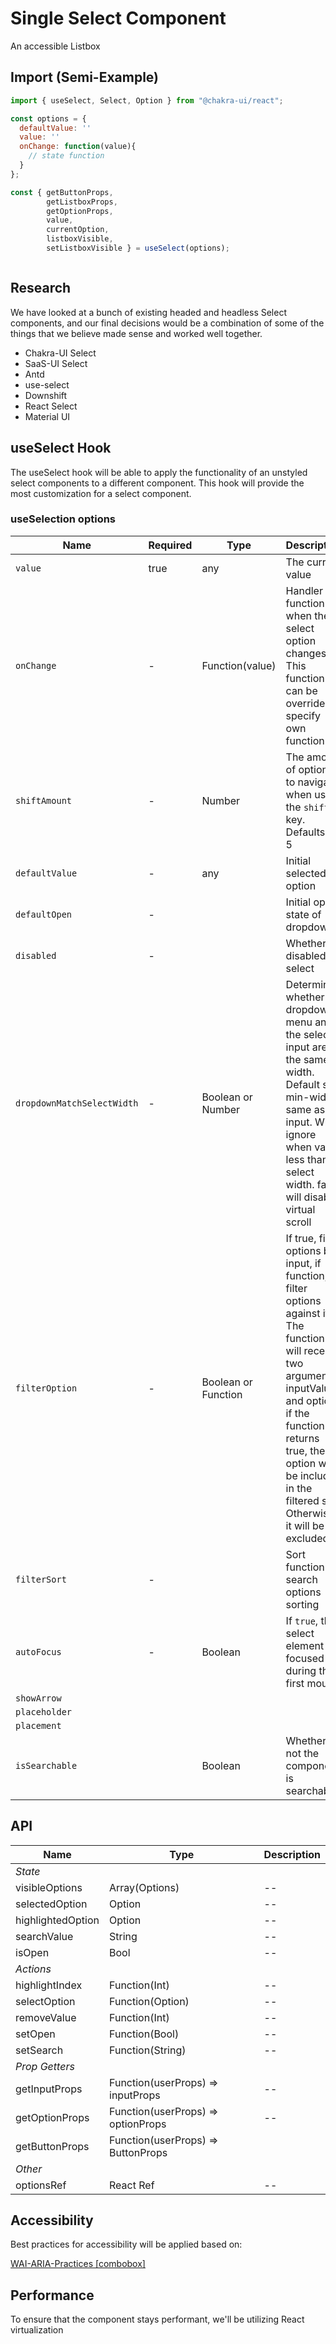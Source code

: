 # Single Select Component

An accessible Listbox

## Import (Semi-Example)

```jsx
import { useSelect, Select, Option } from "@chakra-ui/react";

const options = {
  defaultValue: ''
  value: ''
  onChange: function(value){
    // state function
  }
};

const { getButtonProps,
        getListboxProps,
        getOptionProps,
        value,
        currentOption,
        listboxVisible,
        setListboxVisible } = useSelect(options);



```

## Research

We have looked at a bunch of existing headed and headless Select components, and our final decisions would be a combination of some of the things that we believe made sense and worked well together.

- Chakra-UI Select
- SaaS-UI Select
- Antd
- use-select
- Downshift
- React Select
- Material UI

## useSelect Hook

The useSelect hook will be able to apply the functionality of an unstyled select components to a different component. This hook will provide the most customization for a select component.

### useSelection options

| Name                       | Required | Type                | Description                                                                                                                                                                                                                                             |
| -------------------------- | -------- | ------------------- | ------------------------------------------------------------------------------------------------------------------------------------------------------------------------------------------------------------------------------------------------------- |
| `value`                    | true     | any                 | The current value                                                                                                                                                                                                                                       |
| `onChange`                 | -        | Function(value)     | Handler function for when the select option changes. This function can be override to specify own function                                                                                                                                              |
| `shiftAmount`              | -        | Number              | The amount of options to navigate when using the `shift` key. Defaults to 5                                                                                                                                                                             |
| `defaultValue`             | -        | any                 | Initial selected option                                                                                                                                                                                                                                 |
| `defaultOpen`              | -        |                     | Initial open state of dropdown                                                                                                                                                                                                                          |
| `disabled`                 | -        |                     | Whether disabled select                                                                                                                                                                                                                                 |
| `dropdownMatchSelectWidth` | -        | Boolean or Number   | Determine whether the dropdown menu and the select input are the same width. Default set min-width same as input. Will ignore when value less than select width. false will disable virtual scroll                                                      |
| `filterOption`             | -        | Boolean or Function | If true, filter options by input, if function, filter options against it. The function will receive two arguments, inputValue and option, if the function returns true, the option will be included in the filtered set; Otherwise, it will be excluded |
| `filterSort`               | -        |                     | Sort function for search options sorting                                                                                                                                                                                                                |
| `autoFocus`                | -        | Boolean             | If `true`, the select element is focused during the first mount                                                                                                                                                                                         |
| `showArrow`                |          |
| `placeholder`              |          |                     |
| `placement`                |          |                     |
| `isSearchable`             |          | Boolean             | Whether or not the component is searchable                                                                                                                                                                                                              |

## API

| Name              | Type                               | Description |
| ----------------- | ---------------------------------- | ----------- |
| _State_           |                                    |             |
| visibleOptions    | Array(Options)                     | --          |
| selectedOption    | Option                             | --          |
| highlightedOption | Option                             | --          |
| searchValue       | String                             | --          |
| isOpen            | Bool                               | --          |
| _Actions_         |                                    |             |
| highlightIndex    | Function(Int)                      | --          |
| selectOption      | Function(Option)                   | --          |
| removeValue       | Function(Int)                      | --          |
| setOpen           | Function(Bool)                     | --          |
| setSearch         | Function(String)                   | --          |
| _Prop Getters_    |                                    |             |
| getInputProps     | Function(userProps) => inputProps  | --          |
| getOptionProps    | Function(userProps) => optionProps | --          |
| getButtonProps    | Function(userProps) => ButtonProps |             |
| _Other_           |                                    |             |
| optionsRef        | React Ref                          | --          |

## Accessibility

Best practices for accessibility will be applied based on:

[WAI-ARIA-Practices [combobox]](https://www.w3.org/TR/wai-aria-practices/#combobox)

## Performance

To ensure that the component stays performant, we'll be utilizing React virtualization

